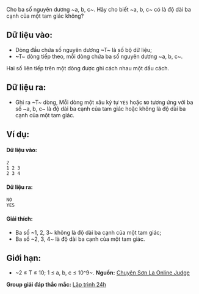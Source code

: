 Cho ba số nguyên dương ~a, b, c~. Hãy cho biết ~a, b, c~ có là độ dài ba cạnh của một tam giác không?

## Dữ liệu vào:
- Dòng đầu chứa số nguyên dương ~T~ là số bộ dữ liệu;
- ~T~ dòng tiếp theo, mỗi dòng chứa ba số nguyên dương ~a, b, c~.

Hai số liên tiếp trên một dòng được ghi cách nhau một dấu cách.

## Dữ liệu ra:
- Ghi ra ~T~ dòng, Mỗi dòng một xâu ký tự `YES` hoặc `NO` tương ứng với ba số ~a, b, c~ là độ dài ba cạnh của tam giác hoặc không là độ dài ba cạnh của một tam giác.

## Ví dụ:
#### Dữ liệu vào:
```
2
1 2 3
2 3 4
```

#### Dữ liệu ra:
```
NO
YES
```

#### Giải thích:
- Ba số ~1, 2, 3~ không là độ dài ba cạnh của một tam giác;
- Ba số ~2, 3, 4~ là độ dài ba cạnh của một tam giác.

## Giới hạn:
- ~2 ≤ T ≤ 10; 1 ≤ a, b, c ≤ 10^9~.
**Nguồn:** [Chuyên Sơn La Online Judge](http://csloj.ddns.net/)

**Group giải đáp thắc mắc:** [Lập trình 24h](https://www.facebook.com/groups/1386904321519984)